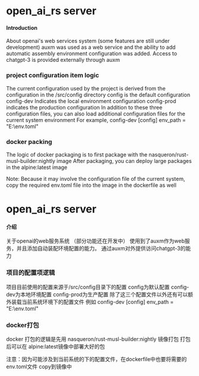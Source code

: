# open_ai_rs server

#### Introduction
About openai's web services system (some features are still under development)
auxm was used as a web service and the ability to add automatic assembly environment configuration was added.
Access to chatgpt-3 is provided externally through auxm

### project configuration item logic
The current configuration used by the project is derived from the configuration in the /src/config directory
config is the default configuration
config-dev Indicates the local environment configuration
config-prod indicates the production configuration
In addition to these three configuration files, you can also load additional configuration files for the current system environment
For example, config-dev [config] env_path = "E:\\env.toml"

### docker packing
The logic of docker packaging is to first package with the nasqueron/rust-musl-builder:nightly image
After packaging, you can deploy large packages in the alpine:latest image

Note: Because it may involve the configuration file of the current system, copy the required env.toml file into the image in the dockerfile as well

# open_ai_rs server

#### 介绍
关于openai的web服务系统 （部分功能还在开发中）
使用到了auxm作为web服务，并且添加自动装配环境配置的能力。
通过auxm对外提供访问chatgpt-3的能力

### 项目的配置项逻辑
项目目前使用的配置来源于/src/config目录下的配置
config为默认配置
config-dev为本地环境配置
config-prod为生产配置
除了这三个配置文件以外还有可以额外装载当前系统环境下的配置文件
例如 config-dev [config] env_path = "E:\\env.toml"

### docker打包
docker 打包的逻辑是先用 nasqueron/rust-musl-builder:nightly 镜像打包
打包后可以在 alpine:latest镜像中部署大好的包

注意：因为可能涉及到当前系统的下的配置文件，在dockerfile中也要将需要的 env.toml文件 copy到镜像中
